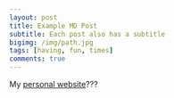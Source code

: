 ```yaml
---
layout: post
title: Example MD Post
subtitle: Each post also has a subtitle
bigimg: /img/path.jpg
tags: [having, fun, times]
comments: true
---
```


My [personal website](https://21mdr1.github.io/)???
